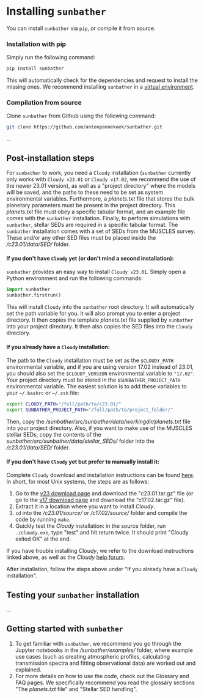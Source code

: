 # Installing `sunbather`

You can install `sunbather` via `pip`, or compile it from source.

### Installation with pip

Simply run the following command:

```bash
pip install sunbather
```

This will automatically check for the dependencies and request to install the missing ones. We recommend installing `sunbather` in a [virtual environment](https://realpython.com/python-virtual-environments-a-primer/).

### Compilation from source

Clone `sunbather` from Github using the following command:

```bash
git clone https://github.com/antonpannekoek/sunbather.git
```

...

## Post-installation steps

For `sunbather` to work, you need a `Cloudy` installation (`sunbather` currently only works with `Cloudy v23.01` or `Cloudy v17.02`, we recommend the use of the newer 23.01 version), as well as a "project directory" where the models will be saved, and the paths to these need to be set as system environmental variables. Furthermore, a *planets.txt* file that stores the bulk planetary parameters must be present in the project directory. This *planets.txt* file must obey a specific tabular format, and an example file comes with the `sunbather` installation. Finally, to perform simulations with `sunbather`, stellar SEDs are required in a specific tabular format. The `sunbather` installation comes with a set of SEDs from the MUSCLES survey. These and/or any other SED files must be placed inside the */c23.01/data/SED/* folder. 

#### If you don't have `Cloudy` yet (or don't mind a second installation):
`sunbather` provides an easy way to install `Cloudy v23.01`. Simply open a Python environment and run the following commands:

```python
import sunbather
sunbather.firstrun()
```

This will install `Cloudy` into the `sunbather` root directory. It will automatically set the path variable for you. It will also prompt you to enter a project directory. It then copies the template *planets.txt* file supplied by `sunbather` into your project directory. It then also copies the SED files into the `Cloudy` directory.

#### If you already have a `Cloudy` installation:
The path to the `Cloudy` installation must be set as the `$CLOUDY_PATH` environmental variable, and if you are using version 17.02 instead of 23.01, you should also set the `$CLOUDY_VERSION` environmental variable to `"17.02"`. Your project directory must be stored in the `$SUNBATHER_PROJECT_PATH` environmental variable. The easiest solution is to add these variables to your `~/.bashrc` or `~/.zsh` file:

```bash
export CLOUDY_PATH="/full/path/to/c23.01/"
export SUNBATHER_PROJECT_PATH="/full/path/to/project_folder/"
```

Then, copy the */sunbather/src/sunbather/data/workingdir/planets.txt* file into your project directory. Also, if you want to make use of the MUSCLES stellar SEDs, copy the contents of the *sunbather/src/sunbather/data/stellar_SEDs/* folder into the */c23.01/data/SED/* folder.

#### If you don't have `Cloudy` yet but prefer to manually install it:
Complete `Cloudy` download and installation instructions can be found [here](https://gitlab.nublado.org/cloudy/cloudy/-/wikis/home). In short, for most Unix systems, the steps are as follows:

1. Go to the [v23 download page](https://data.nublado.org/cloudy_releases/c23/) and download the "c23.01.tar.gz" file (or go to the [v17 download page](https://data.nublado.org/cloudy_releases/c17/old/) and  download the "c17.02.tar.gz" file).
2. Extract it in a location where you want to install _Cloudy_.
3. `cd` into the _/c23.01/source/_ or _/c17.02/source/_ folder and compile the code by running `make`.
4. Quickly test the _Cloudy_ installation: in the source folder, run `./cloudy.exe`, type "test" and hit return twice. It should print "Cloudy exited OK" at the end.

If you have trouble installing _Cloudy_, we refer to the download instructions linked above, as well as the _Cloudy_ [help forum](https://cloudyastrophysics.groups.io/g/Main/topics).

After installation, follow the steps above under "If you already have a `Cloudy` installation". 

## Testing your `sunbather` installation

...



## Getting started with `sunbather`

1. To get familiar with `sunbather`, we recommend you go through the Jupyter notebooks in the */sunbather/examples/* folder, where example use cases (such as creating atmospheric profiles, calculating transmission spectra and fitting observational data) are worked out and explained. 
2. For more details on how to use the code, check out the Glossary and FAQ pages. We specifically recommend you read the glossary sections "The _planets.txt_ file" and "Stellar SED handling". 
